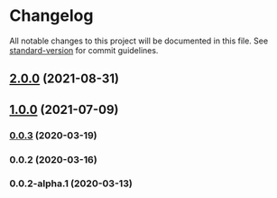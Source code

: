 # Changelog

All notable changes to this project will be documented in this file. See [standard-version](https://github.com/conventional-changelog/standard-version) for commit guidelines.

## [2.0.0](https://github.com/eisberg-labs/ngx-barcode-scanner/compare/v1.0.0...v2.0.0) (2021-08-31)

## [1.0.0](https://github.com/eisberg-labs/ngx-barcode-scanner/compare/v0.0.3...v1.0.0) (2021-07-09)

### [0.0.3](https://github.com/eisberg-labs/ngx-barcode-scanner/compare/v0.0.2...v0.0.3) (2020-03-19)



### 0.0.2 (2020-03-16)



### 0.0.2-alpha.1 (2020-03-13)

